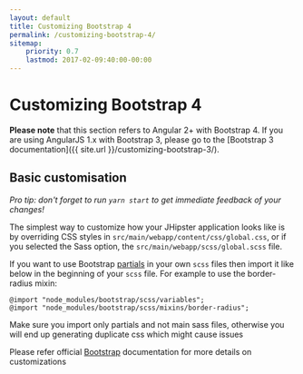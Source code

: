 ```yaml
---
layout: default
title: Customizing Bootstrap 4
permalink: /customizing-bootstrap-4/
sitemap:
    priority: 0.7
    lastmod: 2017-02-09:40:00-00:00
---
```


# <i class="fa fa-css3"></i> Customizing Bootstrap 4

**Please note** that this section refers to Angular 2+ with Bootstrap 4. If you are using AngularJS 1.x with Bootstrap 3, please go to the [Bootstrap 3 documentation]({{ site.url }}/customizing-bootstrap-3/).

## Basic customisation

_Pro tip: don't forget to run `yarn start` to get immediate feedback of your changes!_

The simplest way to customize how your JHipster application looks like is by
overriding CSS styles in `src/main/webapp/content/css/global.css`, or if you selected the Sass option, the `src/main/webapp/scss/global.scss` file.

If you want to use Bootstrap [partials](http://sass-lang.com/guide) in your own `scss` files then import it like below in the beginning of your `scss` file.
For example to use the border-radius mixin:

```
@import "node_modules/bootstrap/scss/variables";
@import "node_modules/bootstrap/scss/mixins/border-radius";
```
Make sure you import only partials and not main sass files, otherwise you will end up generating duplicate css which might cause issues

Please refer official [Bootstrap](https://v4-alpha.getbootstrap.com/getting-started/options/) documentation for more details on customizations
